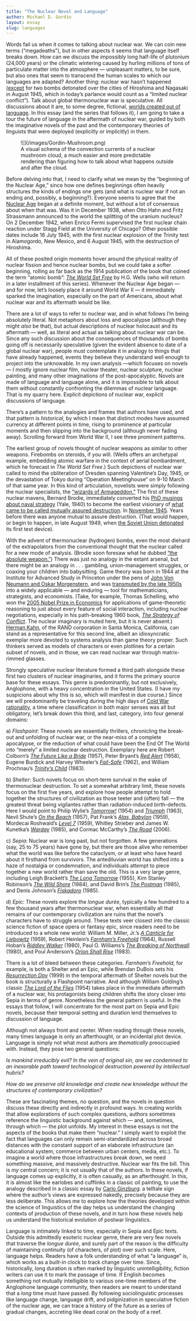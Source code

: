 ```yaml
---
title: "The Nuclear Novel and Language"
author: Michael D. Gordin
layout: essay
slug: languages
---
```

Words fail us when it comes to talking about nuclear war. We can coin
new terms (“megadeaths”), but in other aspects it seems that language
itself breaks down. How can we discuss the impossibly long half-life of
plutonium (24,000 years) or the climatic wintering caused by hurling
millions of tons of particulate matter into the atmosphere — unpleasant
matters, to be sure, but also ones that seem to transcend the human
scales to which our languages are adapted? Another thing: nuclear war
hasn’t happened
([except](http://press.princeton.edu/chapters/s8237.html) for two bombs
detonated over the cities of Hiroshima and Nagasaki in August 1945,
which in today’s parlance would count as a “limited nuclear conflict”).
Talk about global thermonuclear war is speculative. All discussions
about it are, to some degree, fictional, [worlds created out of
language](http://www.freewebs.com/debatabase4/derrida.pdf). In this
essay (and the series that follows it), I am going to take a tour the
future of language in the aftermath of nuclear war, guided by both the
imaginative novels of the past and the contemporary theories of
linguists that were deployed (explicitly or implicitly) in them.

<figure>
![](/images/Gordin-Mushroom.png)

<figcaption>
A visual schema of the convection currents of a nuclear
mushroom cloud, a much easier and more predictable rendering than
figuring how to talk about what happens outside and after the cloud.
</figcaption>
</figure>

Before delving into that, I need to clarify what we mean by the
“beginning of the Nuclear Age,” since how one defines beginnings often
heavily structures the kinds of endings one gets (and what is nuclear
war if not an ending and, possibly, a beginning?). Everyone seems to
agree that the [Nuclear
Age](http://blog.nuclearsecrecy.com/2012/08/17/the-end-of-the-nuclear-age/)
began at a definite moment, but without a lot of consensus about when
that was. Was it in December 1938, when Otto Hahn and Fritz Strassmann
announced to the world the splitting of the uranium nucleus? On 2
December 1942, when Enrico Fermi supervised the first nuclear chain
reaction under Stagg Field at the University of Chicago? Other possible
dates include 16 July 1945, with the first nuclear explosion of the
Trinity test in Alamogordo, New Mexico, and 6 August 1945, with the
destruction of Hiroshima.

All of these posited origin moments hover around the physical reality of
nuclear fission and hence nuclear bombs, but we could take a softer
beginning, rolling as far back as the 1914 publication of the book that
coined the term “atomic bomb”: [*The World Set
Free*](http://www.gutenberg.org/files/1059/1059-h/1059-h.htm) by H.G.
Wells (who will return in a later installment of this series). Whenever
the Nuclear Age began — and for now, let’s loosely place it around World
War II — it immediately sparked the imagination, especially on the part
of Americans, about what nuclear war and its aftermath would be like.

There are a lot of ways to refer to nuclear war, and in what follows I’m
being absolutely literal. Not metaphors about loss and apocalypse
(although they might *also* be that), but actual descriptions of nuclear
holocaust and its aftermath — well, as literal and actual as talking
about nuclear war can be. Since any such discussion about the
consequences of thousands of bombs going off is necessarily speculative
(given the evident absence to date of a global nuclear war), people must
contemplate it in analogy to things that have already happened, events
they believe they understand well enough to project into the unknowable.
In my own analysis —which focuses on novels— I mostly ignore nuclear
film, nuclear theater, nuclear sculpture, nuclear painting, and many
other imaginations of the post-apocalyptic. Novels are made of language
and language alone, and it is impossible to talk about them without
constantly confronting the dilemmas of nuclear language. That is my
quarry here. Explicit depictions of nuclear war, explicit discussions of
language.

There’s a pattern to the analogies and frames that authors have used,
and that pattern is *historical*, by which I mean that distinct modes
have assumed currency at different points in time, rising to prominence
at particular moments and then slipping into the background (although
never fading away). Scrolling forward from World War II, I see three
prominent patterns.

The earliest group of novels thought of nuclear weapons as similar to
other weapons. Firebombs on steroids, if you will. (Wells offers an
archetypal example, embedding atomic warfare in the context of aerial
bombardment, which he forecast in *The World Set Free*.) Such depictions
of nuclear war called to mind the obliteration of Dresden spanning
Valentine’s Day, 1945, or the devastation of Tokyo during “Operation
Meetinghouse” on 9-10 March of that same year. In this kind of
articulation, novelists were simply following the nuclear specialists,
the [“wizards of Armageddon.”](http://www.sup.org/books/title/?id=2805)
The first of these nuclear mavens, Bernard Brodie, immediately converted
his [PhD musings about naval
strategy](http://books.google.com/books/about/Sea_power_in_the_machine_age.html?id=dVMSAAAAYAAJ)
(Yale, 1940) to become the earliest visionary of [what came to be called
mutually assured
destruction](http://www.rand.org/pubs/authors/b/brodie_bernard.html). In
[November
1945](http://books.google.com/books/about/The_atomic_bomb_and_American_security.html?id=xoVMAQAAIAAJ).
Years before there was anyone mutual to assure destruction. (That would
happen, or begin to happen, in late August 1949, when [the Soviet Union
detonated](http://us.macmillan.com/books/9780312655426) its first test
device).

With the advent of thermonuclear (hydrogen) bombs, even the most diehard
of the extrapolators from the conventional thought that the nuclear
called for a new mode of analysis. (Brodie soon foresaw what he dubbed
[“the absolute
weapon.”](https://www.osti.gov/opennet/servlets/purl/16380564-wvLB09/16380564.pdf))
There was just no analogy in the extant arsenal, but there might be an
analogy in . . . gambling, union-management struggles, or coaxing your
children into babysitting. Game theory was born in 1944 at the Institute
for Advanced Study in Princeton under the pens of [John Von Neumann and
Oskar Morgenstern](http://press.princeton.edu/titles/7802.html), and was
[transmuted by the late
1950s](http://press.uchicago.edu/ucp/books/book/chicago/W/bo17588566.html)
into a widely applicable — and enduring — tool for mathematicians,
strategists, and economists. (Take, for example, Thomas Schelling, who
won the [2005 Nobel Prize in
Economics](http://www.nobelprize.org/nobel_prizes/economic-sciences/laureates/2005/schelling-bio.html)
for applications of game-theoretic reasoning to just about every feature
of social interaction, including nuclear negotiations, especially in his
path-breaking 1960 book, [*The Strategy of
Conflict*](http://www.hup.harvard.edu/catalog.php?isbn=9780674840317).
The nuclear imaginary is muted here, but it is never absent.) [Herman
Kahn](http://www.hup.harvard.edu/catalog.php?isbn=9780674017146), of the
RAND corporation in Santa Monica, California, can stand as a
representative for this second line, albeit an idiosyncratic exemplar
more devoted to systems analysis than game theory proper. Such thinkers
served as models of characters or even plotlines for a certain subset of
novels, and in those, we can read nuclear war through matrix-rimmed
glasses.

Strongly speculative nuclear literature formed a third path alongside
these first two clusters of nuclear imaginaries, and it forms the
primary source base for these essays. This genre is predominantly, but
not exclusively, Anglophone, with a heavy concentration in the United
States. (I have my suspicions about why this is so, which will manifest
in due course.) Since we will predominantly be traveling during the high
days of [Cold War
rationality](http://press.uchicago.edu/ucp/books/book/chicago/H/bo16160491.html),
a time where classification in both major senses was all but obligatory,
let’s break down this third, and last, category, into four general
domains:

a\) *Flashpoint*: These novels are essentially thrillers, chronicling the
break-out and unfolding of nuclear war, or the near-miss of a complete
apocalypse, or the reduction of what could have been the End Of The
World into “merely” a limited nuclear destruction. Exemplary here are
Robert Colborn’s [*The Future Like a
Bride*](http://books.google.com/books/about/The_Future_Like_a_Bride.html?id=XXvqngEACAAJ)
(1957), Peter Bryant’s [*Red
Alert*](https://books.google.com/books?id=BsQujWhUll0C&dq=bryant+red+alert&hl=en&sa=X&ei=OfmiVJ2NKcKfyATE74CQAw&ved=0CDMQ6AEwAw)
(1958), Eugene Burdick and Harvey Wheeler’s
[*Fail-Safe*](https://books.google.com/books?id=GaYTjuz_1jAC&printsec=frontcover&dq=fail-safe&hl=en&sa=X&ei=WPmiVKOeF4qyyQSN1YKgAw&ved=0CB8Q6AEwAA#v=onepage&q=fail-safe&f=false) (1962), and William Prochnau’s [*Trinity’s Child*](http://books.google.com/books/about/Trinity_s_Child.html?id=zd0SDlG-1I0C)
(1983).

b\) *Shelter*: Such novels focus on short-term survival in the wake of
thermonuclear destruction. To set a somewhat arbitrary limit, these
novels focus on the first five years, and explore how people attempt to
hold together the structures of civilization as those teeter and (often)
fall — the greatest threat being vigilantes rather than
radiation-induced birth-defects. Here I would point to 
Philip Wylie’s [*Tomorrow!*](http://www.nebraskapress.unl.edu/product/Tomorrow,674149.aspx) (1954) 
and [*Triumph*](http://www.nebraskapress.unl.edu/product/Triumph,673252.aspx) (1963), 
Nevil Shute’s [*On the Beach*](https://books.google.com/books?id=p24G5ZeTfJUC&printsec=frontcover&dq=on+the+beach&hl=en&sa=X&ei=b_miVMT4I4OjyQTqrYDoCw&ved=0CB8Q6AEwAA#v=onepage&q=on%20the%20beach&f=false) (1957), 
Pat Frank’s [*Alas, Babylon*](https://books.google.com/books?id=Fh9Bi3-09-cC&printsec=frontcover&dq=alas+babylon&hl=en&sa=X&ei=hvmiVIOSMMuoyATC6ICoAw&ved=0CCgQ6AEwAA#v=onepage&q=alas%20babylon&f=false) (1959), 
Mordecai Roshwald’s [*Level 7*](http://uwpress.wisc.edu/books/3624.htm) (1959), 
Whitley Strieber and James W. Kunetka’s [*Warday*](https://books.google.com/books?id=5__xRIfVzfEC&q=warday+kunetka&dq=warday+kunetka&hl=en&sa=X&ei=rvuiVIScMommyQTi6oGADg&ved=0CB0Q6AEwAA) (1985), 
and Cormac McCarthy’s [*The Road*](http://www.randomhouse.com/book/110490/the-road-by-cormac-mccarthy/9780307472120/)
(2006).

c\) *Sepia*: Nuclear war is long past, but not forgotten. A few
generations (say, 25 to 75 years) have gone by, but there are those
alive who remember what the world was like before the cataclysm, or at
least who have heard about it firsthand from survivors. The antediluvian
world has shifted into a haze of nostalgia or condemnation, and
individuals attempt to piece together a new world rather than save the
old. This is a very large genre, including Leigh Brackett’s [*The Long 
Tomorrow*](http://yellowedandcreased.wordpress.com/2011/07/15/the-long-tomorrow-leigh-brackett/)
(1955), Kim Stanley Robinson’s [*The Wild 
Shore*](http://www.kimstanleyrobinson.info/index.php?option=com_content&view=article&id=58)
(1984), and David Brin’s [*The Postman*](http://www.randomhouse.com/book/18362/the-postman-by-david-brin)
(1985), and Denis Johnson’s
[*Fiskadoro*](http://www.harpercollins.com/9780060976095/fiskadoro)
(1985). 

d\) *Epic*: These novels explore the *longue durée*, typically a few
hundred to a few thousand years after thermonuclear war, when
essentially all that remains of our contemporary civilization are ruins
that the novel’s characters have to struggle around. These texts veer
closest into the classic science fiction of space opera or fantasy epic,
since readers need to be introduced to a whole new world: William M.
Miller, Jr.’s [*A Canticle for
Liebowitz*](http://www.harpercollins.com/9780060892999/a-canticle-for-leibowitz)
(1959), Robert Heinlein’s [*Farnham’s
Freehold*](http://books.google.com/books/about/Farnham_s_freehold.html?id=I7gfAQAAIAAJ)
(1964), Russell Hoban’s [*Riddley
Walker*](http://www.ocelotfactory.com/hoban/riddley.html) (1980), Paul
O. Williams’s [*The Breaking of
Northwall*](http://www.nebraskapress.unl.edu/product/Breaking-of-Northwall,672964.aspx)
(1980), and Poul Anderson’s [*Orion Shall
Rise*](https://books.google.com/books?id=Az7x2kyMD_4C&dq=orion+shall+rise&hl=en&sa=X&ei=W_uiVMaaG4eOyATXroGwAw&ved=0CDAQ6AEwAQ)
(1983).

There is a lot of bleed between these categories. *Farnham’s Freehold*,
for example, is both a Shelter and an Epic, while Brendan DuBois sets
his [*Resurrection
Day*](http://books.google.com/books/about/Resurrection_Day.html?id=7rxXNWIERBEC)
(1999) in the temporal aftermath of Shelter novels but the book is
structurally a Flashpoint narrative. And although William Golding’s
classic [*The Lord of the Flies*](https://books.google.com/books?id=2wNNMdkaB34C&printsec=frontcover&dq=lord+of+the+flies&hl=en) (1954) takes place
in the immediate aftermath of a nuclear war, his protagonists being
children shifts the story closer into Sepia in terms of genre.
Nonetheless the general pattern is useful. In the essays that follow, I
will concentrate for the most part on Sepia and Epic novels, because
their temporal setting and duration lend themselves to discussion of
language.

Although not always front and center. When reading through these novels,
many times language is only an afterthought, or an incidental plot
device. Language is simply not what most authors are *thematically*
preoccupied with. Instead, they pose two general questions:

*Is mankind irreducibly evil? In the vein of original sin, are we
condemned to an inexorable path toward technological destruction powered
by intellectual hubris?*

*How do we preserve old knowledge and create new knowledge without the
structures of contemporary civilization?*

These are fascinating themes, no question, and the novels in question
discuss these directly and indirectly in profound ways. In creating
worlds that allow explorations of such complex questions, authors
sometimes reference the linguistic background against which — and,
sometimes, through which — the plot unfolds. My interest in these essays 
is not the aspects of the books that make them “nuclear.” I simply want 
to exploit the fact that languages can only remain semi-standardized across 
broad distances with the constant support of an elaborate infrastructure 
(an educational system, commerce between urban centers, media, etc.). 
To imagine a world where those infrastructures break down, we need something 
massive, and massively destructive. Nuclear war fits the bill. This is *my* 
central concern; it is not usually that of the authors. In these novels, 
if language comes up explicitly, it is often casually, as an afterthought. In this, it is
almost like the earlobes and cufflinks in a classic oil painting, to use
the analogy described in a classic essay by [Carlo
Ginzburg](https://jhupbooks.press.jhu.edu/content/clues-myths-and-historical-method):
a telltale sign where the author’s views are expressed nakedly,
precisely because they are less deliberate. This allows me to explore
how the theories developed within the science of linguistics of the day
helps us understand the changing contexts of production of these novels,
and in turn how these novels help us understand the historical evolution
of postwar linguistics.

Language is intimately linked to time, especially in Sepia and Epic
texts. Outside this admittedly esoteric nuclear genre, there are very
few novels that traverse the *longue durée*, and surely part of the
reason is the difficulty of maintaining continuity (of characters, of
plot) over such scale. Here, language helps. Readers have a folk
understanding of what “a language” is, which works as a built-in clock
to track change over time. Since, historically, long duration is often
marked by linguistic unintelligibility, fiction writers can use it to
mark the passage of time. If English becomes something not mutually
intelligible to various one-time members of the Anglophone language
community, then readers are meant to understand that a *long* time must
have passed. By following sociolinguistic processes like language
change, language drift, and pidginization in speculative fiction of the
nuclear age, we can trace a history of the future as a series of gradual
changes, accreting like dead coral on the body of a reef.



